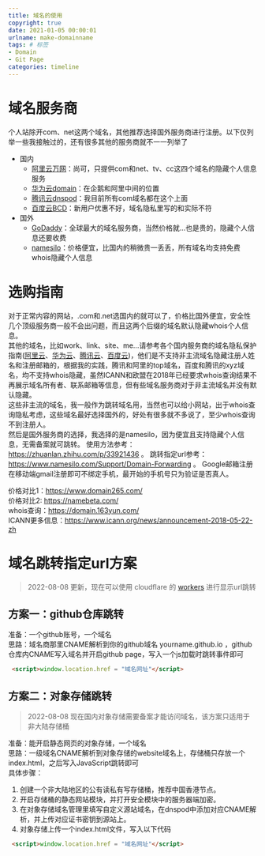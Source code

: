 ```yaml
---
title: 域名的使用
copyright: true
date: 2021-01-05 00:00:01
urlname: make-domainname
tags: # 标签
- Domain
- Git Page
categories: timeline
---
```

# 域名服务商
个人站除开com、net这两个域名，其他推荐选择国外服务商进行注册。以下仅列举一些我接触过的，还有很多其他的服务商就不一一列举了  
* 国内
  * [阿里云万网](https://wanwang.aliyun.com/)：尚可，只提供com和net、tv、cc这四个域名的隐藏个人信息服务
  * [华为云domain](https://www.huaweicloud.com/product/domain.html)：在企鹅和阿里中间的位置
  * [腾讯云dnspod](https://dnspod.cloud.tencent.com/)：我目前所有com域名都在这个上面
  * [百度云BCD](https://cloud.baidu.com/product/bcd.html)：新用户优惠不好，域名隐私里写的和实际不符
* 国外
  * [GoDaddy](https://sg.godaddy.com/)：全球最大的域名服务商，当然价格就...也是贵的，隐藏个人信息还要收费
  * [namesilo](https://www.namesilo.com/)：价格便宜，比国内的稍微贵一丢丢，所有域名均支持免费whois隐藏个人信息

<!-- more -->

# 选购指南
对于正常内容的网站，.com和.net选国内的就可以了，价格比国外便宜，安全性几个顶级服务商一般不会出问题，而且这两个后缀的域名默认隐藏whois个人信息。  
其他的域名，比如work、link、site、me...请参考各个国内服务商的域名隐私保护指南([阿里云](https://wanwang.aliyun.com/domain/whoisprotect/)、[华为云](https://support.huaweicloud.com/domain_faq/domain_faq_0002.html)、[腾讯云](https://cloud.tencent.com/document/product/242/30404)、[百度云](https://cloud.baidu.com/doc/BCD/s/bjwvym8qn))，他们是不支持非主流域名隐藏注册人姓名和注册邮箱的，根据我的实践，腾讯和阿里的top域名，百度和腾讯的xyz域名，均不支持whois隐藏，虽然ICANN和欧盟在2018年已经要求whois查询结果不再展示域名所有者、联系邮箱等信息，但有些域名服务商对于非主流域名并没有默认隐藏。  
这些非主流的域名，我一般作为跳转域名用，当然也可以给小网站，出于whois查询隐私考虑，这些域名最好选择国外的，好处有很多就不多说了，至少whois查询不到注册人。  
然后是国外服务商的选择，我选择的是namesilo，因为便宜且支持隐藏个人信息，无需备案就可跳转。
使用方法参考：https://zhuanlan.zhihu.com/p/33921436 。
跳转指定url参考：https://www.namesilo.com/Support/Domain-Forwarding 。
Google邮箱注册在移动端gmail注册即可不绑定手机，最开始的手机号只为验证是否真人。

价格对比1：https://www.domain265.com/  
价格对比2: https://namebeta.com/  
whois查询：https://domain.163yun.com/  
ICANN更多信息：https://www.icann.org/news/announcement-2018-05-22-zh

# 域名跳转指定url方案
> 2022-08-08 更新，现在可以使用 cloudflare 的 [workers](../../2022-09-04/cloudflare-301-url) 进行显示url跳转


## 方案一：github仓库跳转  
准备：一个github账号，一个域名  
思路：域名商那里CNAME解析到你的github域名 yourname.github.io ，github仓库内CNAME写入域名并开启github page，写入一个js加载时跳转事件即可  
```html
 <script>window.location.href = "域名网址"</script>
```

## 方案二：对象存储跳转
> 2022-08-08 现在国内对象存储需要备案才能访问域名，该方案只适用于非大陆存储桶

准备：能开启静态网页的对象存储，一个域名  
思路：一级域名CNAME解析到对象存储的website域名上，存储桶只存放一个index.html，之后写入JavaScript跳转即可  
具体步骤：  
1. 创建一个非大陆地区的公有读私有写存储桶，推荐中国香港节点。
2. 开启存储桶的静态网站模块，并打开安全模块中的服务器端加密。
3. 在对象存储域名管理里填写自定义源站域名，在dnspod中添加对应CNAME解析，并上传对应证书密钥到源站上。
4. 对象存储上传一个index.html文件，写入以下代码
```html
 <script>window.location.href = "域名网址"</script>
```